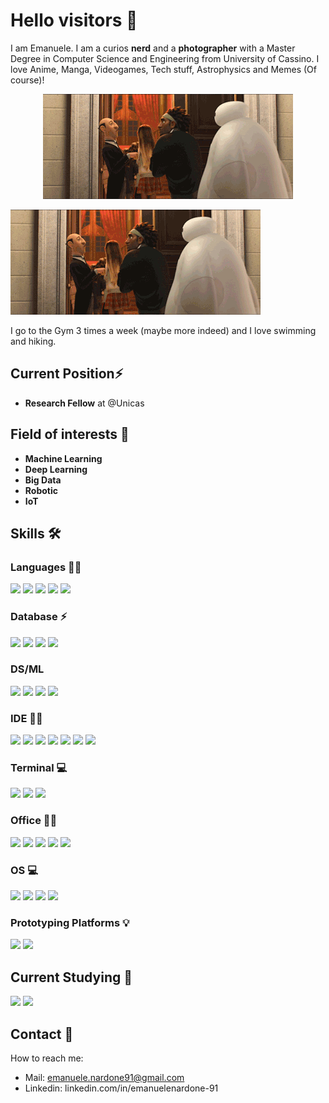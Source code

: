 # Hello visitors 👋
I am Emanuele. I am a curios **nerd** and a **photographer** with a Master Degree in Computer Science and Engineering from University of Cassino.
I love Anime, Manga, Videogames, Tech stuff, Astrophysics and Memes (Of course)!   
<p align="center">
    <img src=FistBumpHero6.gif />
</p>

![](FistBumpHero6.gif)

I go to the Gym 3 times a week (maybe more indeed) and I love swimming and hiking.

## Current Position⚡ 
- **Research Fellow** at @Unicas

## Field of interests 👀
- **Machine Learning**
- **Deep Learning**
- **Big Data**
- **Robotic**
- **IoT**

## Skills 🛠️

### Languages 👩‍💻
<p align='left'>
  <img src="https://img.shields.io/badge/C%2B%2B-00599C?style=for-the-badge&logo=c%2B%2B&logoColor=white" />
  <img src="https://img.shields.io/badge/Java-ED8B00?style=for-the-badge&logo=java&logoColor=white" />
  <img src="https://img.shields.io/badge/Python-FFD43B?style=for-the-badge&logo=python&logoColor=darkgreen" />
  <img src="https://img.shields.io/badge/Python-FFD43B?style=for-the-badge&logo=python&logoColor=darkgreen" />
  <img src="https://img.shields.io/badge/LaTeX-47A141?style=for-the-badge&logo=LaTeX&logoColor=white" />
</p>

### Database ⚡
<p align='left'>
  <img src="https://img.shields.io/badge/MongoDB-4EA94B?style=for-the-badge&logo=mongodb&logoColor=white" />
  <img src="https://img.shields.io/badge/MySQL-005C84?style=for-the-badge&logo=mysql&logoColor=white" />
  <img src="https://img.shields.io/badge/Neo4j-018bff?style=for-the-badge&logo=neo4j&logoColor=white" />
  <img src="https://img.shields.io/badge/SQLite-07405E?style=for-the-badge&logo=sqlite&logoColor=white" />
</p>

### DS/ML 
<p align='left'>
  <img src="https://img.shields.io/badge/scikit_learn-F7931E?style=for-the-badge&logo=scikit-learn&logoColor=white" />
  <img src="https://img.shields.io/badge/SciPy-654FF0?style=for-the-badge&logo=SciPy&logoColor=white" />
  <img src="https://img.shields.io/badge/Pandas-2C2D72?style=for-the-badge&logo=pandas&logoColor=white" />
  <img src="https://img.shields.io/badge/Numpy-777BB4?style=for-the-badge&logo=numpy&logoColor=white" />
</p>

### IDE 👩‍💻
<p align='left'>
  <img src="https://img.shields.io/badge/IntelliJIDEA-000000.svg?style=for-the-badge&logo=intellij-idea&logoColor=white" />
  <img src="https://img.shields.io/badge/netbeans-1B6AC6?style=for-the-badge&logo=apachenetbeanside&logoColor=white" />
  <img src="https://img.shields.io/badge/PyCharm-000000.svg?&style=for-the-badge&logo=PyCharm&logoColor=white" />
  <img src="https://img.shields.io/badge/VIM-%2311AB00.svg?&style=for-the-badge&logo=vim&logoColor=white" />
  <img src="https://img.shields.io/badge/Visual_Studio-5C2D91?style=for-the-badge&logo=visual%20studio&logoColor=white" />
  <img src="https://img.shields.io/badge/Visual_Studio_Code-0078D4?style=for-the-badge&logo=visual%20studio%20code&logoColor=white" />
  <img src="https://img.shields.io/badge/Colab-F9AB00?style=for-the-badge&logo=googlecolab&color=525252" />
</p>

### Terminal 💻
<p align='left'>
  <img src="https://img.shields.io/badge/GIT-E44C30?style=for-the-badge&logo=git&logoColor=white" />
  <img src="https://img.shields.io/badge/GNU%20Bash-4EAA25?style=for-the-badge&logo=GNU%20Bash&logoColor=white" />
  <img src="https://img.shields.io/badge/windows%20terminal-4D4D4D?style=for-the-badge&logo=windows%20terminal&logoColor=white" />
</p>

### Office 👨‍💻
<p align='left'>
  <img src="https://img.shields.io/badge/Google%20Sheets-34A853?style=for-the-badge&logo=google-sheets&logoColor=white" />
  <img src="https://img.shields.io/badge/Microsoft_Excel-217346?style=for-the-badge&logo=microsoft-excel&logoColor=white" />
  <img src="https://img.shields.io/badge/Microsoft_PowerPoint-B7472A?style=for-the-badge&logo=microsoft-powerpoint&logoColor=white" />
  <img src="https://img.shields.io/badge/Microsoft_Word-2B579A?style=for-the-badge&logo=microsoft-word&logoColor=white" />
  <img src="https://img.shields.io/badge/Overleaf-47A141?style=for-the-badge&logo=Overleaf&logoColor=white" />
</p>

### OS 💻
<p align='left'>
  <img src="https://img.shields.io/badge/Red%20Hat-EE0000?style=for-the-badge&logo=redhat&logoColor=white" />
  <img src="https://img.shields.io/badge/Windows-0078D6?style=for-the-badge&logo=windows&logoColor=white" />
  <img src="https://img.shields.io/badge/Ubuntu-E95420?style=for-the-badge&logo=ubuntu&logoColor=white" />
  <img src="https://img.shields.io/badge/Cent%20OS-262577?style=for-the-badge&logo=CentOS&logoColor=white" />
</p>

### Prototyping Platforms 💡
<p align='left'>
  <img src="https://img.shields.io/badge/Arduino-00979D?style=for-the-badge&logo=Arduino&logoColor=white" />
  <img src="https://img.shields.io/badge/Raspberry%20Pi-A22846?style=for-the-badge&logo=Raspberry%20Pi&logoColor=white" />
</p>


<!---
<p align='center'>
  
  <a href="https://www.linkedin.com/in/alexandresanlim/">
    <img src="https://img.shields.io/badge/LaTeX-47A141?style=for-the-badge&logo=LaTeX&logoColor=white" />
  </a>&nbsp;&nbsp;
  <a href="https://instagram.com/alexandresanlim">
    <img src="https://img.shields.io/badge/instagram-%23E4405F.svg?&style=for-the-badge&logo=instagram&logoColor=white" />        
  </a>&nbsp;&nbsp;
  
</p>
--->

## Current Studying 🌱
<p align='left'>
  <img src="https://img.shields.io/badge/Keras-D00000?style=for-the-badge&logo=Keras&logoColor=white" />
  <img src="https://img.shields.io/badge/TensorFlow-FF6F00?style=for-the-badge&logo=TensorFlow&logoColor=white" />
</p>

## Contact 📱
How to reach me: 
- Mail: emanuele.nardone91@gmail.com
- Linkedin: linkedin.com/in/emanuelenardone-91



